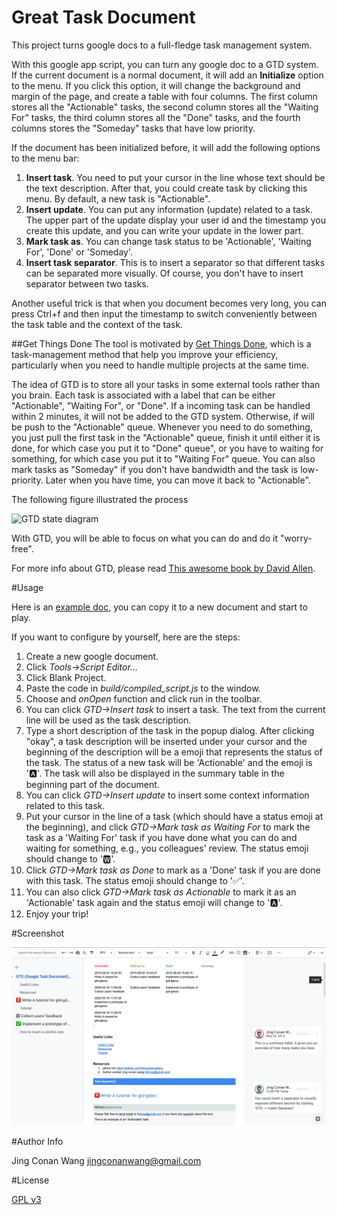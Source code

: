 # Great Task Document
This project turns google docs to a full-fledge task management system.

With this google app script, you can turn any google doc to a GTD
system. If the current document is a normal document, it will add an
**Initialize** option to the menu.
If you click this option, it will change the background and margin of
the page, and create a table with four columns. The first column stores
all the "Actionable" tasks, the second column stores all the "Waiting
For" tasks, the third column stores all the "Done" tasks, and the fourth
columns stores the "Someday" tasks that have low priority.

If the document has been initialized before, it will add the following
options to the menu bar:

1. **Insert task**. You need to put your cursor in the line whose text
   should be the text description. After that, you could create task by
   clicking this menu. By default, a new task is "Actionable".
2. **Insert update**. You can put any information (update) related to a
   task. The upper part of the update display your user id and the
   timestamp you create this update, and you can write your update in
   the lower part.
3. **Mark task as**. You can change task status to be 'Actionable',
   'Waiting For', 'Done' or 'Someday'.
4. **Insert task separator**. This is to insert a separator so that
   different tasks can be separated more visually. Of course, you don't
   have to insert separator between two tasks.

Another useful trick is that when you document becomes very long, you
can press Ctrl+f and then input the timestamp to switch conveniently
between the task table and the context of the task.

##Get Things Done
The tool is motivated by [Get Things Done](http://gettingthingsdone.com/),
which is a task-management method that help you improve your efficiency,
particularly when you need to handle multiple projects at the same time.

The idea of GTD is to store all your tasks in some external tools rather than you brain.
Each task is associated with a label that can be either "Actionable", "Waiting For", or
"Done". If a incoming task can be handled within 2 minutes, it will not be added to the
GTD system. Otherwise, if will be push to the "Actionable" queue. Whenever you need to
do something, you just pull the first task in the "Actionable" queue, finish it until
either it is done, for which case you put it to "Done" queue", or you have to waiting
for something, for which case you put it to "Waiting For" queue. You can also mark tasks
as "Someday" if you don't have bandwidth and the task is low-priority. Later when you have
time, you can move it back to "Actionable".

The following figure illustrated the process

![GTD state diagram](https://cloud.githubusercontent.com/assets/522201/16716781/604968cc-46bb-11e6-9965-07061906f1a3.png)

With GTD, you will be able to focus on what you can do and do it "worry-free".

For more info about GTD, please read [This awesome book by David Allen](http://www.amazon.com/Getting-Things-Done-Stress-Free-Productivity/dp/0142000280).

#Usage

Here is an [example doc](https://docs.google.com/document/d/18dowuhhSB5kajFRbJpmm7efWjU3V4AxYkuWMqhObPeI/edit?usp=sharing), you can copy it to a new document and start to play.

If you want to configure by yourself, here are the steps:

 1. Create a new google document.
 2. Click *Tools->Script Editor...*
 3. Click Blank Project.
 4. Paste the code in *build/compiled_script.js* to the window.
 5. Choose and *onOpen* function and click run in the toolbar.
 6. You can click *GTD->Insert task* to insert a task. The text from the
    current line will be used as the task description.
 7. Type a short description of the task in the popup dialog. After clicking "okay", a task description will be inserted under your cursor and the beginning of the description will be a emoji that represents the status of the task. The status of a new task will be 'Actionable' and the emoji is '🅰️'. The task will also be displayed in the summary table in the beginning part of the document.
 8. You can click *GTD->Insert update* to insert some context information related to this task.
 9. Put your cursor in the line of a task (which should have a status emoji at the beginning), and click *GTD->Mark task as Waiting For* to mark the task as a 'Waiting For' task if you have done what you can do and waiting for something, e.g., you colleagues' review. The status emoji should change to '🆆'.
 10. Click *GTD->Mark task as Done* to mark as a 'Done' task if you are done with this task. The status emoji should change to '✅'.
 11. You can also click *GTD->Mark task as Actionable* to mark it as an 'Actionable' task again and the status emoji will change to '🅰️'.
 12. Enjoy your trip!


#Screenshot

![image](https://github.com/hbhzwj/gtd-gdocs/blob/master/resources/screenshot.png)



#Author Info

Jing Conan Wang
jingconanwang@gmail.com

#License

[GPL v3](http://www.gnu.org/copyleft/gpl.html)
